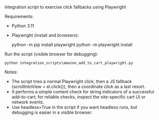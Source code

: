 Integration script to exercise click fallbacks using Playwright

Requirements:

- Python 3.11
- Playwright (install and browsers):

    python -m pip install playwright
    python -m playwright install

Run the script (visible browser for debugging):

    python integration_scripts\amazon_add_to_cart_playwright.py

Notes:
- The script tries a normal Playwright click, then a JS fallback (scrollIntoView + el.click()), then a coordinate click as a last resort.
- It performs a simple content check for string indicators of a successful add-to-cart; for reliable checks, inspect the site-specific cart UI or network events.
- Use headless=True in the script if you want headless runs, but debugging is easier in a visible browser.
